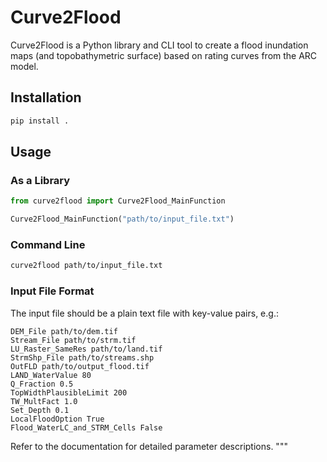 # Curve2Flood
Curve2Flood is a Python library and CLI tool to create a flood inundation maps (and topobathymetric surface) based on rating curves from the ARC model.


## Installation

```bash
pip install .
```

## Usage

### As a Library

```python
from curve2flood import Curve2Flood_MainFunction

Curve2Flood_MainFunction("path/to/input_file.txt")
```

### Command Line

```bash
curve2flood path/to/input_file.txt
```

### Input File Format

The input file should be a plain text file with key-value pairs, e.g.:

```
DEM_File path/to/dem.tif
Stream_File path/to/strm.tif
LU_Raster_SameRes path/to/land.tif
StrmShp_File path/to/streams.shp
OutFLD path/to/output_flood.tif
LAND_WaterValue 80
Q_Fraction 0.5
TopWidthPlausibleLimit 200
TW_MultFact 1.0
Set_Depth 0.1
LocalFloodOption True
Flood_WaterLC_and_STRM_Cells False
```

Refer to the documentation for detailed parameter descriptions.
"""

